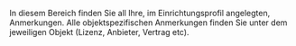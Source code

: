 In diesem Bereich finden Sie all Ihre, im Einrichtungsprofil angelegten, Anmerkungen. Alle objektspezifischen Anmerkungen finden Sie unter dem jeweiligen Objekt (Lizenz, Anbieter, Vertrag etc). 
